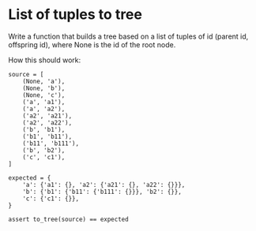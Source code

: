 # List of tuples to tree

Write a function that builds a tree based on a list of tuples of id (parent id, offspring id),
where None is the id of the root node.

How this should work:

```
source = [
    (None, 'a'),
    (None, 'b'),
    (None, 'c'),
    ('a', 'a1'),
    ('a', 'a2'),
    ('a2', 'a21'),
    ('a2', 'a22'),
    ('b', 'b1'),
    ('b1', 'b11'),
    ('b11', 'b111'),
    ('b', 'b2'),
    ('c', 'c1'),
]
```
```
expected = {
    'a': {'a1': {}, 'a2': {'a21': {}, 'a22': {}}},
    'b': {'b1': {'b11': {'b111': {}}}, 'b2': {}},
    'c': {'c1': {}},
}
```
```
assert to_tree(source) == expected
```
